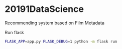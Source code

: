 # 20191DataScience
Recommending system based on Film Metadata

Run flask
```bash
FLASK_APP=app.py FLASK_DEBUG=1 python -m flask run
```
